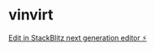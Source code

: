 # vinvirt

[Edit in StackBlitz next generation editor ⚡️](https://stackblitz.com/~/github.com/kaepmic04/vinvirt)